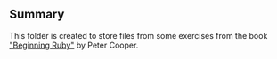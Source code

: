 ## Summary

This folder is created to store files from some exercises from the book ["Beginning Ruby"](http://beginningruby.org/) by Peter Cooper.
